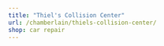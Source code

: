 ```yaml
---
title: "Thiel's Collision Center"
url: /chamberlain/thiels-collision-center/
shop: car repair
---
```

